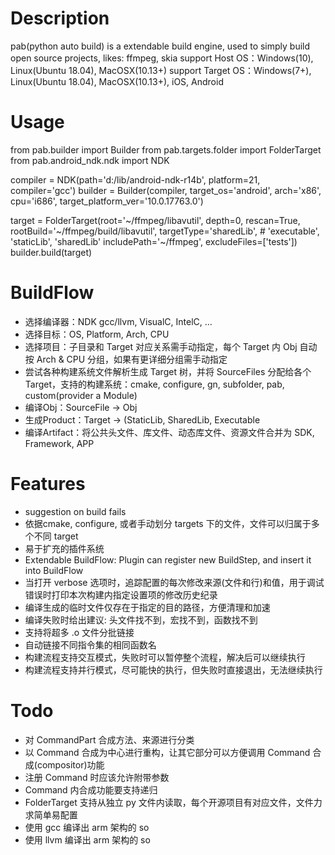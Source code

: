 # Description
pab(python auto build) is a extendable build engine, used to simply build open source projects, likes: ffmpeg, skia
support Host OS：Windows(10), Linux(Ubuntu 18.04), MacOSX(10.13+)
support Target OS：Windows(7+), Linux(Ubuntu 18.04), MacOSX(10.13+), iOS, Android

# Usage
from pab.builder import Builder
from pab.targets.folder import FolderTarget
from pab.android_ndk.ndk import NDK

compiler = NDK(path='d:/lib/android-ndk-r14b', platform=21, compiler='gcc')
builder = Builder(compiler, target_os='android', arch='x86', cpu='i686', target_platform_ver='10.0.17763.0')

target = FolderTarget(root='~/ffmpeg/libavutil',
                      depth=0, rescan=True,
                      rootBuild='~/ffmpeg/build/libavutil',
                      targetType='sharedLib', # 'executable', 'staticLib', 'sharedLib'
                      includePath='~/ffmpeg',
                      excludeFiles=['tests'])
builder.build(target)

# BuildFlow
* 选择编译器：NDK gcc/llvm, VisualC, IntelC, ...
* 选择目标：OS, Platform, Arch, CPU
* 选择项目：子目录和 Target 对应关系需手动指定，每个 Target 内 Obj 自动按 Arch & CPU 分组，如果有更详细分组需手动指定
* 尝试各种构建系统文件解析生成 Target 树，并将 SourceFiles 分配给各个 Target，支持的构建系统：cmake, configure, gn, subfolder, pab, custom(provider a Module)
* 编译Obj：SourceFile -> Obj
* 生成Product：Target -> (StaticLib, SharedLib, Executable
* 编译Artifact：将公共头文件、库文件、动态库文件、资源文件合并为 SDK, Framework, APP

# Features
* suggestion on build fails
* 依据cmake, configure, 或者手动划分 targets 下的文件，文件可以归属于多个不同 target
* 易于扩充的插件系统
* Extendable BuildFlow: Plugin can register new BuildStep, and insert it into BuildFlow
* 当打开 verbose 选项时，追踪配置的每次修改来源(文件和行)和值，用于调试错误时打印本次构建内指定设置项的修改历史纪录
* 编译生成的临时文件仅存在于指定的目的路径，方便清理和加速
* 编译失败时给出建议: 头文件找不到，宏找不到，函数找不到
* 支持将超多 .o 文件分批链接
* 自动链接不同指令集的相同函数名
* 构建流程支持交互模式，失败时可以暂停整个流程，解决后可以继续执行
* 构建流程支持并行模式，尽可能快的执行，但失败时直接退出，无法继续执行

# Todo
* 对 CommandPart 合成方法、来源进行分类
* 以 Command 合成为中心进行重构，让其它部分可以方便调用 Command 合成(compositor)功能
* 注册 Command 时应该允许附带参数
* Command 内合成功能要支持递归
* FolderTarget 支持从独立 py 文件内读取，每个开源项目有对应文件，文件力求简单易配置
* 使用 gcc 编译出 arm 架构的 so
* 使用 llvm 编译出 arm 架构的 so